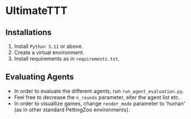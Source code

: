 # UltimateTTT
## Installations
1. Install `Python 3.11` or above.
2. Create a virtual environment.
3. Install requirements as in `requirements.txt`.

## Evaluating Agents
* In order to evaluate the different agents, run `run_agent_evaluation.py`.
* Feel free to decrease the `n_rounds` parameter, alter the agent list etc.
* In order to visuallize games, change `render_mode` parameter to 'human' (as in other standard PettingZoo environments).
